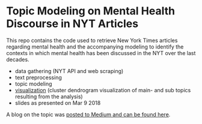 # Topic Modeling on Mental Health Discourse in NYT Articles

This repo contains the code used to retrieve New York Times articles regarding mental health and the accompanying modeling to identify the contexts in which mental health has been discussed in the NYT over the last decades.

- data gathering (NYT API and web scraping)
- text preprocessing
- topic modeling
- [visualization](http://htmlpreview.github.io/?https://github.com/charissarentier/mental-health-discourse/blob/master/d3_tree_viz.html) (cluster dendrogram visualization of main- and sub topics resulting from the analysis)
- slides as presented on Mar 9 2018

A blog on the topic was [posted to Medium and can be found here](https://medium.com/@charissarentier/).